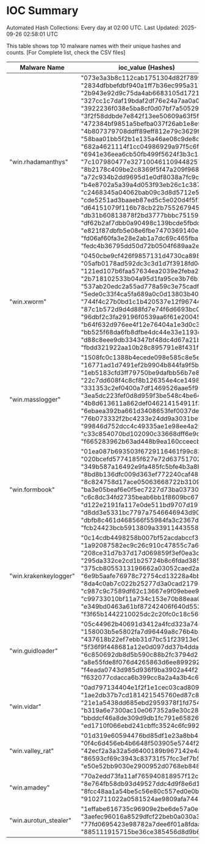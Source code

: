 # IOC Summary

Automated Hash Collections: Every day at 02:00 UTC. Last Updated: 2025-09-26 02:58:01 UTC

This table shows top 10 malware names with their unique hashes and counts. [For Complete list, check the CSV files]

| Malware Name | ioc_value (Hashes) | Count |
|--------------|--------------------|-------|
|  "win.rhadamanthys" |  "073e3a3b8c112cab1751304d82f78997"<br> "2834dfbbefdbf940a1ff7b36ec995a31"<br> "2b943e92d9c75da4ab6683105d1721a6"<br> "327cc1c7daf19bdaf2df76e24a7aa0a0"<br> "3922236f038e5ba8cf0d07bf7a505294"<br> "3f2f58ddbde7e842f13ee50609a63f5f"<br> "472384bf9851a5befba037f26ab1e8e9"<br> "4b807379708ddff89eff812e79c3629f"<br> "58baa01bb5f2b1e135a46ae08c9de8dd"<br> "682a4621114f1cc04986929a97f5c6f5"<br> "6941e36eea6cb50fb499f5624f3b3c1a"<br> "7c107980477e32710046110944825718"<br> "8b2178c409be2c8369f5f47a209f968b"<br> "a72c934b2dd9695d1e0df8038a7fc9c4"<br> "b4e8702a5a39a4d053f93eb26c1c3870"<br> "c2468345a04062bab09c3d8d5712e56f"<br> "cde5251ad3baaeb87ed5c5e020d4f5f2"<br> "d64151079f116b78cb22b755267945f5"<br> "db31b60813878f2bd3777bbbc7515932"<br> "df62b2af7dbb0a90498c139bcde5fbdd"<br> "e821f87dbfb5e08e6fbe7470369140e2"<br> "fd06af60fa3e28e2ab1a7dc69c465fba"<br> "fedc4b36795dd50d72b0504f689aa2e7" | 23 |
|  "win.xworm" |  "0450cbe9cf426f9857131d4730ca898e"<br> "05afb0178ad592dc3c3d1d7f3918fd0c"<br> "121ed107b6faa57634ea2039e2feba2e"<br> "2b718102533b04a95d1fa95ce3b76b2a"<br> "537ab20edc2a55ad778a59c3e75cadff"<br> "5ede0c33f4ca5fa689a0c0d13803b401"<br> "744f4c27b0bd1c1b420537e12f96744f"<br> "87c1b572d9d4d88fd7e74f6d6693bc03"<br> "96dbf2c3fa29196f0539aa6f61e20045"<br> "b64f632d976ee4f12e76404a1e3d0c3a"<br> "bb525f68da6fb8dfbe4dc44e33e1193d"<br> "d88c8eee9db334347bf48dc4d67a21b9"<br> "fbdd321922aa10b28c895791e8f431f8" | 13 |
|  "win.masslogger" |  "1508fc0c1388b4ecede098e585c8e5eb"<br> "16771ad1d7491ef2b9904b844fa9f5bb"<br> "1eb5183cfd3ff79750be9dafbb56b7e8"<br> "22c7dd608f4c8cf8b126354e4ce1498b"<br> "331353c2ef0400a7df1469526aae5f96"<br> "3ea5dc223fef0d8d959f3be548c4be64"<br> "4b8d613611a862def046214154911f3b"<br> "6ebaea392ba661d3408653fef0037de6"<br> "76b073332f2bc4233e24dd9a3031be93"<br> "99846d752dcc4c49335ae1e98ee4a2b6"<br> "c33c854070bd102090c33668dff6e9c0"<br> "f665283962b63ad448b9ea160cceecb6" | 12 |
|  "win.formbook" |  "01ea087b693503f6729116461f99c83f"<br> "020bcefd5774185f627e72d63751702e"<br> "349b587a16492e9fa485fc5bfe4b3a8b"<br> "8bd8b136dfc009d363ef772240caf48b"<br> "8c824758d17ace05063668722b3109e6"<br> "ba3e05beaf6e0f5ec7227d73ba03730c"<br> "c6c8dc34fd2735beab6bb1f8609bc67b"<br> "d122e2191fa117e0de511bd9707d197e"<br> "d8dd3e5331bc7797a7546646943d90b3"<br> "dbfb8c461d468566f55984fa3c2367d1"<br> "fcb24423bcb5913809a33911443558ec" | 11 |
|  "win.krakenkeylogger" |  "0c14cdb4498258b007bf52acdabccf3a"<br> "1a92087582ec9c26c910c47855c7a6cb"<br> "208ce31d7b37d17d069859f3ef0ea3c0"<br> "295da332ce2cd1b25724b8c6fdad3854"<br> "375cb8055313196662a03052caed2aef"<br> "6e9b5aafe76978c72754cd13228a4bb4"<br> "8da4c0ab7c022b25277d3a0cad21798d"<br> "c987c9c7589df62c13667e9f09ebee99"<br> "c99733010bf11a734c153e70b88eaa09"<br> "e349bd0463a61bf87242406f640d5524"<br> "f3f65b1442210025dc2c20fc0c18c568" | 11 |
|  "win.guidloader" |  "05c44962b40691d3412a4fcd323a744c"<br> "158003b5e5802fa7d96449a8c76b4b3d"<br> "437618b22ef7ebb31d7bc51f23913e03"<br> "5f36f9f448681a12e0d097dd37b4ddaa"<br> "6c850692db8d5b590c88b2fc3794d25f"<br> "a8e55fde8f076d4265863d6ee8992928"<br> "f4eada0743d985d936f9ba3902a44f20"<br> "f632077cdacca6b399cc8a2a4a3b4c69" | 8 |
|  "win.vidar" |  "0ad797134404e1f2f1e1cec03cad8090"<br> "1ae2db37b7cd181421545760ed87c80e"<br> "21e1a5438dd685ebd2959378f1fd754e"<br> "b319a6e7300ac10e067352a9e30c288e"<br> "bbddcf46a8de309d9db1fc791e658268"<br> "ed1710f066ebd241cbffc3524c6fc992" | 6 |
|  "win.valley_rat" |  "01d319e60594476bd85df1e23a8bb470"<br> "0f4c6d456eb4b6648f503905e5744f2c"<br> "42ecf2a3a32a5d6400189b967142e4ab"<br> "86593cf69c3943c83731f57fcc3ef7b5"<br> "e50e52bb9030e2900952d0768eb848a4" | 5 |
|  "win.amadey" |  "70a2edd73fa11af765940818957f12ca"<br> "8e764fb58db93d49527ddc4d9f8e6d11"<br> "8fcc48aa1a54be5c56e80c557ed0e0bf"<br> "9102711022a0581524ae9809afa7449c" | 4 |
|  "win.aurotun_stealer" |  "1effabe616735c96909e2be6de57a0e1"<br> "3aefec96016a8529dfcf22beb0a030a3"<br> "77fd0695423e98782a7dee6f01a8fdaa"<br> "885111915715be36ce385456d8d9b6af" | 4 |